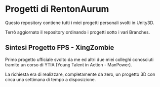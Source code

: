 # Progetti di RentonAurum

Questo repository contiene tutti i miei progetti personali svolti in Unity3D.

Terrò aggiornato il repository ordinando i progetti sotto i vari Branches.

## Sintesi Progetto FPS - XingZombie

Primo progetto ufficiale svolto da me ed altri due miei colleghi conosciuti tramite un corso di YTIA (Young Talent in Action - ManPower).

La richiesta era di realizzare, completamente da zero, un progetto 3D con circa una settimana di tempo a disposizione.
